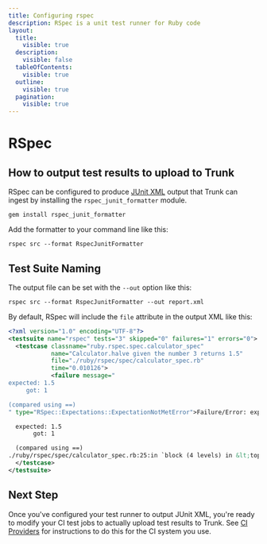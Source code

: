 ```yaml
---
title: Configuring rspec
description: RSpec is a unit test runner for Ruby code
layout:
  title:
    visible: true
  description:
    visible: false
  tableOfContents:
    visible: true
  outline:
    visible: true
  pagination:
    visible: true
---
```


# RSpec

## How to output test results to upload to Trunk

RSpec can be configured to produce [JUnit XML](https://github.com/testmoapp/junitxml) output that Trunk can ingest by installing the `rspec_junit_formatter` module.

```shell
gem install rspec_junit_formatter
```

Add the formatter to your command line like this:

```shell
rspec src --format RspecJunitFormatter
```

## Test Suite Naming

The output file can be set with the `--out` option like this:

```shell
rspec src --format RspecJunitFormatter --out report.xml
```

By default, RSpec will include the `file` attribute in the output XML like this:

```xml
<?xml version="1.0" encoding="UTF-8"?>
<testsuite name="rspec" tests="3" skipped="0" failures="1" errors="0">
  <testcase classname="ruby.rspec.spec.calculator_spec" 
            name="Calculator.halve given the number 3 returns 1.5" 
            file="./ruby/rspec/spec/calculator_spec.rb" 
            time="0.010126">
            <failure message="
expected: 1.5
     got: 1

(compared using ==)
" type="RSpec::Expectations::ExpectationNotMetError">Failure/Error: expect(Calculator.halve(3)).to eq(1.5)

  expected: 1.5
       got: 1

  (compared using ==)
./ruby/rspec/spec/calculator_spec.rb:25:in `block (4 levels) in &lt;top (required)&gt;&apos;</failure>
  </testcase>
</testsuite>

```

## Next Step

Once you've configured your test runner to output JUnit XML, you're ready to modify your CI test jobs to actually upload test results to Trunk. See [CI Providers](../ci-providers/) for instructions to do this for the CI system you use.
